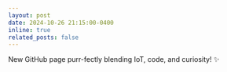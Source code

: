 ```yaml
---
layout: post
date: 2024-10-26 21:15:00-0400
inline: true
related_posts: false
---
```


New GitHub page purr-fectly blending IoT, code, and curiosity! :sparkles: